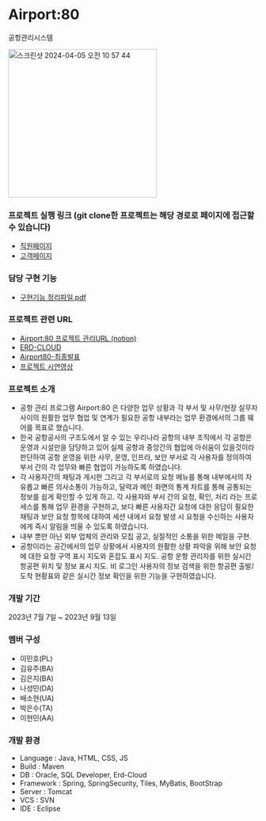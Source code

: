 # Airport:80
공항관리시스템

<img width="300" alt="스크린샷 2024-04-05 오전 10 57 44" src="https://github.com/ekslffh/Airport80/assets/66450927/8afbdc1d-880e-4907-be37-619104e34095">

### 프로젝트 실행 링크 (git clone한 프로젝트는 해당 경로로 페이지에 접근할 수 있습니다)
- [직원페이지](http://localhost:8080/Airport80/in)
- [고객페이지](http://localhost:8080/Airport80/index.do)

### 담당 구현 기능
- [구현기능 정리파일.pdf](https://github.com/ekslffh/Airport80/files/14884832/airport-80.pdf)

### 프로젝트 관련 URL
- [Airport:80 프로젝트 관리URL (notion)](https://brassy-door-6e8.notion.site/e8edf657a14e45da83904b9672f84a2d?v=7a344f955a8842dfa0c12e27d4d53f1c&pvs=4)
- [ERD-CLOUD](https://www.erdcloud.com/d/xf4CAYwdFMTCQY7Tr)
- [Airport80-최종발표](https://github.com/ekslffh/Airport-80/files/12593793/Airport80-.-.pptx)
- [프로젝트 시연영상](https://drive.google.com/file/d/1luFoyrunWuPngbXO9HCzZpO_Ft-6Sexv/view)

### 프로젝트 소개
- 공항 관리 프로그램  Airport:80 은 다양한 업무 상황과 각 부서 및 사무/현장 실무자 사이의 원활한 업무 협업 및 연계가 필요한 공항 내부라는 업무 환경에서의 그룹 웨어를 목표로 했습니다.  
- 한국 공항공사의 구조도에서 알 수 있는 우리나라 공항의 내부 조직에서 각 공항은 운영과 시설만을 담당하고 있어 실제 공항과 중앙간의 협업에 아쉬움이 있을것이라 판단하여 공항 운영을 위한 사무, 운영, 인프라, 보안 부서로 각 사용자를 정의하여 부서 간의 각 업무와 빠른 협업이 가능하도록 하였습니다.  
- 각 사용자간의 채팅과 게시판 그리고 각 부서로의 요청 메뉴를 통해 내부에서의 자유롭고 빠른 의사소통이 가능하고, 달력과 메인 화면의 통계 차트를 통해 공통되는 정보를 쉽게 확인할 수 있게 하고. 각 사용자와 부서 간의 요청, 확인, 처리 라는 프로세스를 통해 업무 환경을 구현하고, 보다 빠른 사용자간 요청에 대한 응답이 필요한 채팅과 보안 요청 항목에 대하여 세션 내에서 요청 발생 시 요청을 수신하는 사용자에게 즉시 알림을 띄울 수 있도록 하였습니다.  
- 내부 뿐만 아닌 외부 업체의 관리와 모집 공고, 실질적인 소통을 위한 메일을 구현.  
- 공항이라는 공간에서의 업무 상황에서 사용자의 원활한 상황 파악을 위해 보안 요청에 대한 요청 구역 표시 지도와 혼잡도 표시 지도. 공항 운항 관리자를 위한 실시간 항공편 위치 및 정보 표시 지도. 비 로그인 사용자의 정보 검색을 위한 항공편 출발/도착 현황표와 같은 실시간 정보 확인을 위한 기능을 구현하였습니다.

### 개발 기간
2023년 7월 7일 ~ 2023년 9월 13일  

### 멤버 구성
- 이민호(PL)
- 김유주(BA)
- 김은지(BA)
- 나성민(DA)
- 배소현(UA)
- 박은수(TA)
- 이현민(AA)

### 개발 환경
- Language : Java, HTML, CSS, JS
- Build : Maven
- DB : Oracle, SQL Developer, Erd-Cloud
- Framework : Spring, SpringSecurity, Tiles, MyBatis, BootStrap
- Server : Tomcat
- VCS : SVN
- IDE : Eclipse
